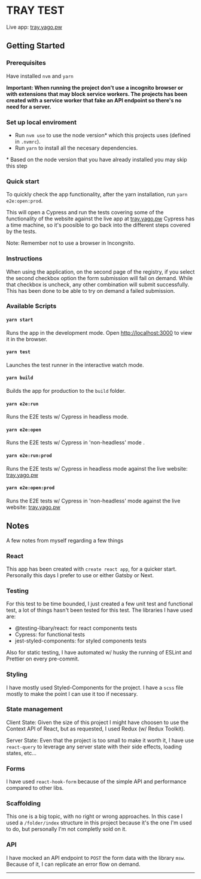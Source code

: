 # TRAY TEST

Live app: [tray.yago.pw](https://tray.yago.pw)

## Getting Started

### Prerequisites

Have installed `nvm` and `yarn`

**Important: When running the project don't use a incognito browser or with extensions that may block service workers.
The projects has been created with a service worker that fake an API endpoint so there's no need for a server.**

### Set up local enviroment

- Run `nvm use` to use the node version\* which this projects uses (defined in `.nvmrc`).
- Run `yarn` to install all the necesary dependencies.

\* Based on the node version that you have already installed you may skip this step

### Quick start

To quickly check the app functionality, after the yarn installation, run `yarn e2e:open:prod`.

This will open a Cypress and run the tests covering some of the functionality of the website against the live app at [tray.yago.pw](tray.yago.pw)
Cypress has a time machine, so it's poosible to go back into the different steps covered by the tests.

Note: Remember not to use a browser in Incongnito.

### Instructions

When using the application, on the second page of the registry, if you select the second checkbox option the form submission will fail on demand. While that checkbox is uncheck, any other combination will submit successfully. This has been done to be able to try on demand a failed submission.

### Available Scripts

#### `yarn start`

Runs the app in the development mode.
Open [http://localhost:3000](http://localhost:3000) to view it in the browser.

#### `yarn test`

Launches the test runner in the interactive watch mode.

#### `yarn build`

Builds the app for production to the `build` folder.

#### `yarn e2e:run`

Runs the E2E tests w/ Cypress in headless mode.

#### `yarn e2e:open`

Runs the E2E tests w/ Cypress in 'non-headless' mode .

#### `yarn e2e:run:prod`

Runs the E2E tests w/ Cypress in headless mode against the live website: [tray.yago.pw](tray.yago.pw)

#### `yarn e2e:open:prod`

Runs the E2E tests w/ Cypress in 'non-headless' mode against the live website: [tray.yago.pw](tray.yago.pw)

## Notes

A few notes from myself regarding a few things

### React

This app has been created with `create react app`, for a quicker start. Personally this days I prefer to use or either Gatsby or Next.

### Testing

For this test to be time bounded, I just created a few unit test and functional test, a lot of things hasn't been tested for this test. The libraries I have used are:

- @testing-libary/react: for react components tests
- Cypress: for functional tests
- jest-styled-components: for styled components tests

Also for static testing, I have automated w/ husky the running of ESLint and Prettier on every pre-commit.

### Styling

I have mostly used Styled-Components for the project. I have a `scss` file mostly to make the point I can use it too if necessary.

### State management

Client State: Given the size of this project I might have choosen to use the Context API of React, but as requested, I used Redux (w/ Redux Toolkit).

Server State: Even that the project is too small to make it worth it, I have use `react-query` to leverage any server state with their side effects, loading states, etc...

### Forms

I have used `react-hook-form` because of the simple API and performance compared to other libs.

### Scaffolding

This one is a big topic, with no right or wrong approaches. In this case I used a `/folder/index` structure in this project because it's the one I'm used to do, but personally I'm not completly sold on it.

### API

I have mocked an API endpoint to `POST` the form data with the library `msw`. Because of it, I can replicate an error flow on demand.

---
